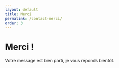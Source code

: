 ```yaml
---
layout: default
title: Merci
permalink: /contact-merci/
order: 3
---
```


# Merci !

Votre message est bien parti, je vous réponds bientôt.